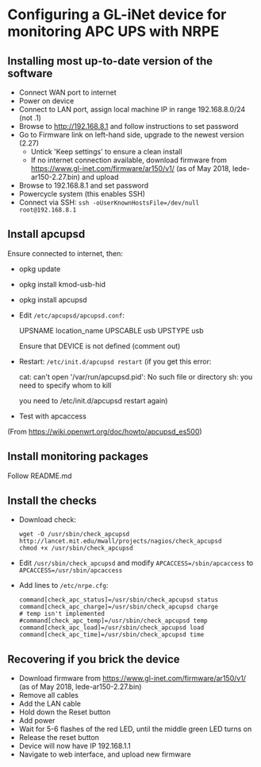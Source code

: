 # Configuring a GL-iNet device for monitoring APC UPS with NRPE

## Installing most up-to-date version of the software

* Connect WAN port to internet
* Power on device
* Connect to LAN port, assign local machine IP in range 192.168.8.0/24 (not .1)
* Browse to http://192.168.8.1 and follow instructions to set password
* Go to Firmware link on left-hand side, upgrade to the newest version (2.27)
  * Untick 'Keep settings' to ensure a clean install
  * If no internet connection available, download firmware from
    <https://www.gl-inet.com/firmware/ar150/v1/> (as of May 2018,
    lede-ar150-2.27.bin) and upload
* Browse to 192.168.8.1 and set password
* Powercycle system (this enables SSH)
* Connect via SSH: `ssh -oUserKnownHostsFile=/dev/null root@192.168.8.1`

## Install apcupsd

Ensure connected to internet, then:

* opkg update
* opkg install kmod-usb-hid
* opkg install apcupsd

* Edit `/etc/apcupsd/apcupsd.conf`:

    UPSNAME location_name
    UPSCABLE usb
    UPSTYPE usb

  Ensure that DEVICE is not defined (comment out)

* Restart: `/etc/init.d/apcupsd restart`
  (if you get this error:

    cat: can't open '/var/run/apcupsd.pid': No such file or directory
    sh: you need to specify whom to kill

  you need to /etc/init.d/apcupsd restart again)

* Test with apcaccess

(From <https://wiki.openwrt.org/doc/howto/apcupsd_es500>)

## Install monitoring packages

Follow README.md

## Install the checks

* Download check:
    
      wget -O /usr/sbin/check_apcupsd http://lancet.mit.edu/mwall/projects/nagios/check_apcupsd
      chmod +x /usr/sbin/check_apcupsd

* Edit `/usr/sbin/check_apcupsd` and modify `APCACCESS=/sbin/apcaccess` to `APCACCESS=/usr/sbin/apcaccess`

* Add lines to `/etc/nrpe.cfg`:

      command[check_apc_status]=/usr/sbin/check_apcupsd status
      command[check_apc_charge]=/usr/sbin/check_apcupsd charge
      # temp isn't implemented
      #command[check_apc_temp]=/usr/sbin/check_apcupsd temp
      command[check_apc_load]=/usr/sbin/check_apcupsd load
      command[check_apc_time]=/usr/sbin/check_apcupsd time


## Recovering if you brick the device

* Download firmware from <https://www.gl-inet.com/firmware/ar150/v1/> (as of May 2018, lede-ar150-2.27.bin)
* Remove all cables
* Add the LAN cable
* Hold down the Reset button
* Add power
* Wait for 5-6 flashes of the red LED, until the middle green LED turns on
* Release the reset button
* Device will now have IP 192.168.1.1
* Navigate to web interface, and upload new firmware
